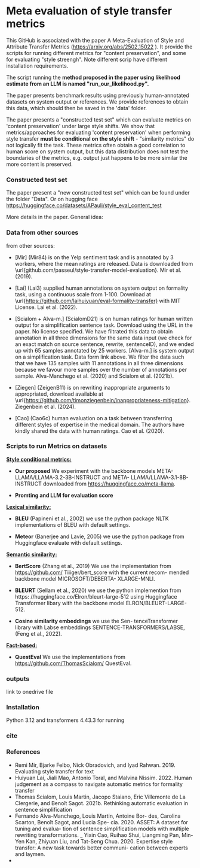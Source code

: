 # Meta evaluation of style transfer metrics

This GitHub is associated with the paper A Meta-Evaluation of Style and Attribute Transfer Metrics (https://arxiv.org/abs/2502.15022 ).
It provide the scripts for running different metrics for "content preservation", and some for evaluating "style streengh". Note different scrip have different installation requirements. 

The script running the **method proposed in the paper using likelihood estimate from an LLM is named "run_our_likelihood.py".**

The paper presents benchmark results using previously human-annotated datasets on system output or references. We provide references to obtain this data, which should then be saved in the 'data' folder. 

The paper presents a "constructed test set" which can evaluate metrics on 'content preservation' under large style shifts. We show that metrics/approaches for evaluating 'content preservation' when performing style transfer **must be conditional on the style shift** - "similarity metrics" do not logically fit the task. These metrics often obtain a good correlation to human score on system output, but this data distribution does not test the boundaries of the metrics, e.g. output just happens to be more similar the more content is preserved. 

### Constructed test set
The paper present a "new constructed test set" which can be found under the folder "Data". Or on  hugging face https://huggingface.co/datasets/APauli/style_eval_content_test

More details in the paper.
General idea:
 



### Data from other sources
from other sources:
- [Mir] (Mir84) is on the Yelp sentiment task and is annotated by 3 workers, where the mean ratings are released. Data is downloaded from  \url{github.com/passeul/style-transfer-model-evaluation}.  Mir et al. (2019).

- [Lai] (Lai3) supplied human annotations on system output on formality task, using a continuous scale from 1-100. Download at \url{https://github.com/laihuiyuan/eval-formality-transfer} with MIT License. Lai et al. (2022).

- [Scialom + Alva-m.] (ScialomD21) is on human ratings for human written output for a simplification sentence task. Download using the URL in the paper. No license specified. We have filtrated this data to obtain annotation in all three dimensions for the same data input (we check for an exact match on source sentence, rewrite, sentenceID), and we ended up with 65 samples annotated by 25 workers. 
[Alva-m.] is system output on a simplification task. Data form link above. We filter the data such that we have 135 samples with 11 annotations in all three dimensions because we favour more samples over the number of annotations per sample. Alva-Manchego et al. (2020) and Scialom et al. (2021b).

- [Ziegen] (ZeigenB11) is on rewriting inappropriate arguments to appropriated, download available at \url{https://github.com/timonziegenbein/inappropriateness-mitigation}. Ziegenbein et al. (2024).

- [Cao] (Cao6c) human evaluation on a task between transferring different styles of expertise in the medical domain. The authors have kindly shared the data with human ratings. Cao et al. (2020).



### Scripts to run Metrics on datasets

**<ins>Style conditional metrics:</ins>**

- **Our proposed** We experiment with the backbone models META-
LLAMA/LLAMA-3.2-3B-INSTRUCT and META-
LLAMA/LLAMA-3.1-8B-INSTRUCT downloaded
from https://huggingface.co/meta-llama.

- **Promting and LLM for evaluation score** 

**<ins> Lexical similarity:</ins>** 

- **BLEU** (Papineni et al., 2002) we use the python
package NLTK implementations of BLEU with
default settings.

- **Meteor** (Banerjee and Lavie, 2005) we use the
python package from Huggingface evaluate with
default settings.

**<ins>Semantic similarity:</ins>** 

- **BertScore** (Zhang et al., 2019) We use
the implementation from https://github.com/
Tiiiger/bert_score with the current recom-
mended backbone model MICROSOFT/DEBERTA-
XLARGE-MNLI.

- **BLEURT** (Sellam et al., 2020) we use
the python implemention from https:
//huggingface.co/Elron/bleurt-large-512
using Huggingface Transformer libary with the
backbone model ELRON/BLEURT-LARGE-512.

- **Cosine similarity embeddings** we use the Sen-
tenceTransformer library with Labse embeddings
SENTENCE-TRANSFORMERS/LABSE, (Feng et al.,
2022).

**<ins> Fact-based:</ins>** 
- **QuestEval** We use the implementations
from https://github.com/ThomasScialom/
QuestEval.

### outputs
link to onedrive file


### Installation
Python 3.12 and transformers 4.43.3 for running  

### cite


### References
- Remi Mir, Bjarke Felbo, Nick Obradovich, and Iyad
Rahwan. 2019. Evaluating style transfer for text
- Huiyuan Lai, Jiali Mao, Antonio Toral, and Malvina
Nissim. 2022. Human judgement as a compass to
navigate automatic metrics for formality transfer
- Thomas Scialom, Louis Martin, Jacopo Staiano,
Eric Villemonte de La Clergerie, and Benoît Sagot.
2021b. Rethinking automatic evaluation in sentence
simplification
- Fernando Alva-Manchego, Louis Martin, Antoine Bor-
des, Carolina Scarton, Benoît Sagot, and Lucia Spe-
cia. 2020. ASSET: A dataset for tuning and evalua-
tion of sentence simplification models with multiple
rewriting transformations.
_ Yixin Cao, Ruihao Shui, Liangming Pan, Min-Yen Kan,
Zhiyuan Liu, and Tat-Seng Chua. 2020. Expertise
style transfer: A new task towards better communi-
cation between experts and laymen.
- 
